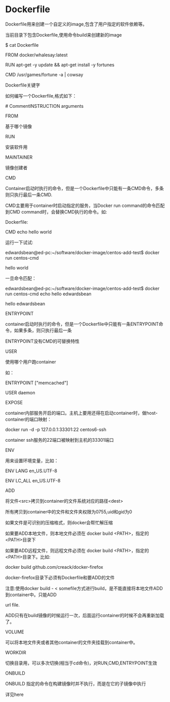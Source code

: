 # Dockerfile

Dockerfile用来创建一个自定义的image,包含了用户指定的软件依赖等。

当前目录下包含Dockerfile,使用命令build来创建新的image

$ cat Dockerfile

FROM docker/whalesay:latest

RUN apt-get -y update && apt-get install -y fortunes

CMD /usr/games/fortune -a \| cowsay

Dockerfile关键字





如何编写一个Dockerfile,格式如下：



\# CommentINSTRUCTION arguments

FROM





基于哪个镜像



RUN





安装软件用



MAINTAINER





镜像创建者



CMD





Container启动时执行的命令，但是一个Dockerfile中只能有一条CMD命令，多条则只执行最后一条CMD.





CMD主要用于container时启动指定的服务，当Docker run command的命令匹配到CMD command时，会替换CMD执行的命令。如:



Dockerfile:



CMD echo hello world



运行一下试试:



edwardsbean@ed-pc:~/software/docker-image/centos-add-test$ docker run centos-cmd

hello world



一旦命令匹配：



edwardsbean@ed-pc:~/software/docker-image/centos-add-test$ docker run centos-cmd echo hello edwardsbean

hello edwardsbean

ENTRYPOINT





container启动时执行的命令，但是一个Dockerfile中只能有一条ENTRYPOINT命令，如果多条，则只执行最后一条





ENTRYPOINT没有CMD的可替换特性



USER





使用哪个用户跑container



如：



ENTRYPOINT \["memcached"\]

USER daemon

EXPOSE





container内部服务开启的端口。主机上要用还得在启动container时，做host-container的端口映射：



docker run -d -p 127.0.0.1:33301:22 centos6-ssh



container ssh服务的22端口被映射到主机的33301端口



ENV





用来设置环境变量，比如：



ENV LANG en\_US.UTF-8

ENV LC\_ALL en\_US.UTF-8

ADD





将文件&lt;src&gt;拷贝到container的文件系统对应的路径&lt;dest&gt;



所有拷贝到container中的文件和文件夹权限为0755,uid和gid为0



如果文件是可识别的压缩格式，则docker会帮忙解压缩





如果要ADD本地文件，则本地文件必须在 docker build &lt;PATH&gt;，指定的&lt;PATH&gt;目录下





如果要ADD远程文件，则远程文件必须在 docker build &lt;PATH&gt;，指定的&lt;PATH&gt;目录下。比如:



docker build github.com/creack/docker-firefox



docker-firefox目录下必须有Dockerfile和要ADD的文件





注意:使用docker build - &lt; somefile方式进行build，是不能直接将本地文件ADD到container中。只能ADD

 url file.



ADD只有在build镜像的时候运行一次，后面运行container的时候不会再重新加载了。



VOLUME





可以将本地文件夹或者其他container的文件夹挂载到container中。



WORKDIR





切换目录用，可以多次切换\(相当于cd命令\)，对RUN,CMD,ENTRYPOINT生效



ONBUILD





ONBUILD 指定的命令在构建镜像时并不执行，而是在它的子镜像中执行



详见here

